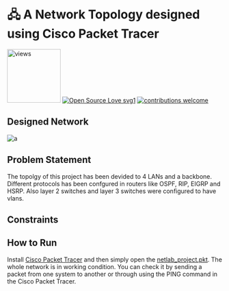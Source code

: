 # 🖧 A Network Topology designed using Cisco Packet Tracer

<a href="https://github.com/Mehran1383"><img alt="views" title="Github views" src="https://komarev.com/ghpvc/?username=Mehran1383&style=flat-square" width="125"/></a>
[![Open Source Love svg1](https://badges.frapsoft.com/os/v1/open-source.svg?v=103)](#)
[![contributions welcome](https://img.shields.io/badge/contributions-welcome-brightgreen.svg?style=flat&label=Contributions&colorA=red&colorB=black	)](#)



## Designed Network
![a](../master/network-screenshot.PNG)


## Problem Statement
The topolgy of this project has been devided to 4 LANs and a backbone. Different protocols has been confgured in routers like OSPF, RIP, EIGRP and HSRP.
Also layer 2 switches and layer 3 switches were configured to have vlans.


## Constraints


## How to Run
Install [Cisco Packet Tracer](https://www.netacad.com/courses/packet-tracer) and then simply open the [netlab_project.pkt](../netlab%20project.pkt). The whole network is in working condition. You can check it by sending a packet from one system to another or through using the PING command in the Cisco Packet Tracer.







